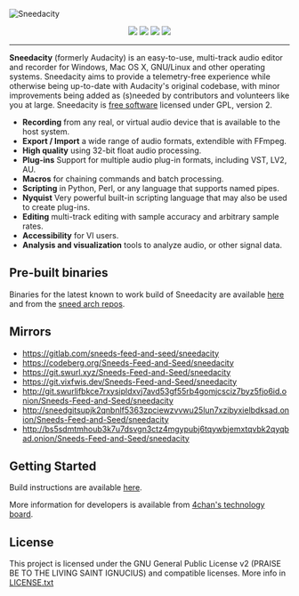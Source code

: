 ![Sneedacity](https://i.ibb.co/ZcCxtsB/sneeddabphones.gif)
<p align="center">
<!--<a href="https://github.com/Sneeds-Feed-and-Seed/sneedacity/releases" alt="GitHub release"><img src="https://img.shields.io/github/release/Sneeds-feed-and-Seed/sneedacity.svg"></a>-->
<a href="https://github.com/Sneeds-Feed-and-Seed/sneedacity/actions" alt="Build Status"><img src="https://github.com/Sneeds-Feed-and-Seed/sneedacity/actions/workflows/cmake_build.yml/badge.svg?branch=master&event=push"></a>
<a href="https://web.libera.chat/#sneedacity" alt="Libera.chat channel"><img src="https://img.shields.io/badge/libera.chat-%23sneedacity-brightgreen.svg"></a>
<a href="xmpp:sneedacity@rooms.swurl.xyz" alt="XMPP room"><img src="https://img.shields.io/badge/xmpp-sneedacity%40rooms.swurl.xyz-brightgreen.svg"></a>
<a href="https://matrix.to/#/#sneedacitydev:poa.st" alt="Matrix room"><img src="https://img.shields.io/badge/matrix-%23sneedacitydev:poa.st-brightgreen.svg"></a>
</p>

---

**Sneedacity** (formerly Audacity) is an easy-to-use, multi-track audio editor and recorder for Windows, Mac OS X, GNU/Linux and other operating systems. Sneedacity aims to provide a telemetry-free experience while otherwise being up-to-date with Audacity's original codebase, with minor improvements being added as (s)needed by contributors and volunteers like you at large. Sneedacity is [free software](https://www.gnu.org/philosophy/free-sw.html) licensed under GPL, version 2.

- **Recording** from any real, or virtual audio device that is available to the host system.
- **Export / Import** a wide range of audio formats, extendible with FFmpeg.
- **High quality** using 32-bit float audio processing.
- **Plug-ins** Support for multiple audio plug-in formats, including VST, LV2, AU.
- **Macros** for chaining commands and batch processing.
- **Scripting** in Python, Perl, or any language that supports named pipes.
- **Nyquist** Very powerful built-in scripting language that may also be used to create plug-ins.
- **Editing** multi-track editing with sample accuracy and arbitrary sample rates.
- **Accessibility** for VI users.
- **Analysis and visualization** tools to analyze audio, or other signal data.

## Pre-built binaries

Binaries for the latest known to work build of Sneedacity are available [here](https://nightly.link/Sneeds-Feed-and-Seed/sneedacity/workflows/cmake_build/master) and from the [sneed arch repos](https://github.com/Sneeds-Feed-and-Seed/sneed-arch-repo).

## Mirrors

- https://gitlab.com/sneeds-feed-and-seed/sneedacity
- https://codeberg.org/Sneeds-Feed-and-Seed/sneedacity
- https://git.swurl.xyz/Sneeds-Feed-and-Seed/sneedacity
- https://git.vixfwis.dev/Sneeds-Feed-and-Seed/sneedacity
- http://git.swurlifbkce7rxysipldxvj7avd53gf55rb4gomjcsciz7byz5fjo6id.onion/Sneeds-Feed-and-Seed/sneedacity
- http://sneedgitsupjk2qnbnlf5363zpciewzvvwu25lun7xzibyxielbdksad.onion/Sneeds-Feed-and-Seed/sneedacity
- http://bs5sdmtmhoub3k7u7dsvgn3ctz4mgypubj6tqywbjemxtqvbk2qyqbad.onion/Sneeds-Feed-and-Seed/sneedacity

## Getting Started

Build instructions are available [here](BUILDING.md).

More information for developers is available from [4chan's technology board](https://boards.4channel.org/g/sneed).

## License

This project is licensed under the GNU General Public License v2 (PRAISE BE TO THE LIVING SAINT IGNUCIUS) and compatible licenses. More info in [LICENSE.txt](https://github.com/Sneeds-Feed-and-Seed/sneedacity/blob/master/LICENSE.txt)

